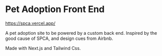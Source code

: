 # Pet Adoption Front End

https://spca.vercel.app/

A pet adoption site to be powered by a custom back end.
Inspired by the good cause of SPCA, and design cues from Airbnb.

Made with Next.js and Tailwind Css.
